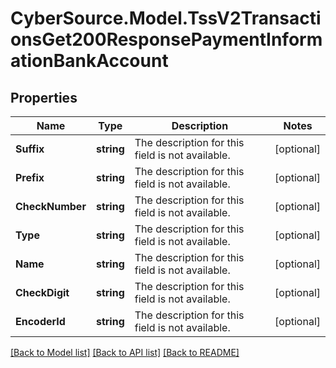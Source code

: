 # CyberSource.Model.TssV2TransactionsGet200ResponsePaymentInformationBankAccount
## Properties

Name | Type | Description | Notes
------------ | ------------- | ------------- | -------------
**Suffix** | **string** | The description for this field is not available. | [optional] 
**Prefix** | **string** | The description for this field is not available. | [optional] 
**CheckNumber** | **string** | The description for this field is not available. | [optional] 
**Type** | **string** | The description for this field is not available. | [optional] 
**Name** | **string** | The description for this field is not available. | [optional] 
**CheckDigit** | **string** | The description for this field is not available. | [optional] 
**EncoderId** | **string** | The description for this field is not available. | [optional] 

[[Back to Model list]](../README.md#documentation-for-models) [[Back to API list]](../README.md#documentation-for-api-endpoints) [[Back to README]](../README.md)

